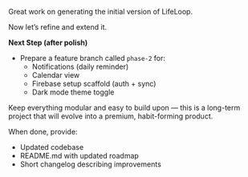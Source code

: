 Great work on generating the initial version of LifeLoop.

Now let’s refine and extend it.

**Next Step (after polish)**
   - Prepare a feature branch called `phase-2` for:
     - Notifications (daily reminder)
     - Calendar view
     - Firebase setup scaffold (auth + sync)
     - Dark mode theme toggle


Keep everything modular and easy to build upon — this is a long-term project that will evolve into a premium, habit-forming product.

When done, provide:
- Updated codebase
- README.md with updated roadmap
- Short changelog describing improvements